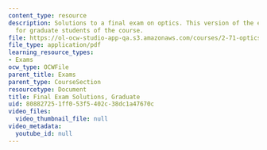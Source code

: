 ```yaml
---
content_type: resource
description: Solutions to a final exam on optics. This version of the exam is intended
  for graduate students of the course.
file: https://ol-ocw-studio-app-qa.s3.amazonaws.com/courses/2-71-optics-spring-2009/808827251ff053f5402c38dc1a47670c_MIT2_71S09_gfinal_sol.pdf
file_type: application/pdf
learning_resource_types:
- Exams
ocw_type: OCWFile
parent_title: Exams
parent_type: CourseSection
resourcetype: Document
title: Final Exam Solutions, Graduate
uid: 80882725-1ff0-53f5-402c-38dc1a47670c
video_files:
  video_thumbnail_file: null
video_metadata:
  youtube_id: null
---
```

